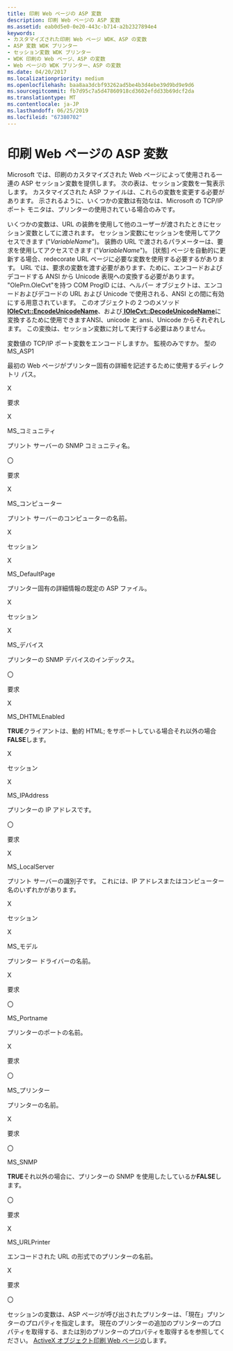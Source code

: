 ```yaml
---
title: 印刷 Web ページの ASP 変数
description: 印刷 Web ページの ASP 変数
ms.assetid: eab0d5e0-0e20-443c-b714-a2b2327894e4
keywords:
- カスタマイズされた印刷 Web ページ WDK、ASP の変数
- ASP 変数 WDK プリンター
- セッション変数 WDK プリンター
- WDK 印刷の Web ページ、ASP の変数
- Web ページの WDK プリンター、ASP の変数
ms.date: 04/20/2017
ms.localizationpriority: medium
ms.openlocfilehash: baa8aa3dcbf93262ad5be4b3d4ebe39d9bd9e9d6
ms.sourcegitcommit: fb7d95c7a5d47860918cd3602efdd33b69dcf2da
ms.translationtype: MT
ms.contentlocale: ja-JP
ms.lasthandoff: 06/25/2019
ms.locfileid: "67380702"
---
```

# <a name="asp-variables-for-print-web-pages"></a>印刷 Web ページの ASP 変数





Microsoft では、印刷のカスタマイズされた Web ページによって使用される一連の ASP セッション変数を提供します。 次の表は、セッション変数を一覧表示します。 カスタマイズされた ASP ファイルは、これらの変数を変更する必要があります。 示されるように、いくつかの変数は有効なは、Microsoft の TCP/IP ポート モニタは、プリンターの使用されている場合のみです。

いくつかの変数は、URL の装飾を使用して他のユーザーが渡されたときにセッション変数としてに渡されます。 セッション変数にセッションを使用してアクセスできます ("*VariableName*")。 装飾の URL で渡されるパラメーターは、要求を使用してアクセスできます ("*VariableName*")。 [状態] ページを自動的に更新する場合、redecorate URL ページに必要な変数を使用する必要するがあります。 URL では、要求の変数を渡す必要があります、ために、エンコードおよびデコードする ANSI から Unicode 表現への変換する必要があります。 "OlePrn.OleCvt"を持つ COM ProgID には、ヘルパー オブジェクトは、エンコードおよびデコードの URL および Unicode で使用される、ANSI との間に有効にする用意されています。 このオブジェクトの 2 つのメソッド[ **IOleCvt::EncodeUnicodeName**](https://docs.microsoft.com/windows-hardware/drivers/print/iolecvt-encodeunicodename)、および[ **IOleCvt::DecodeUnicodeName**](https://docs.microsoft.com/windows-hardware/drivers/print/iolecvt-decodeunicodename)に変換するために使用できますANSI、unicode と ansi、Unicode からそれぞれします。 この変換は、セッション変数に対して実行する必要はありません。

変数値の TCP/IP ポート変数をエンコードしますか。
監視のみですか。
型の MS\_ASP1

最初の Web ページがプリンター固有の詳細を記述するために使用するディレクトリ パス。

X

要求

X

MS\_コミュニティ

プリント サーバーの SNMP コミュニティ名。

〇

要求

X

MS\_コンピューター

プリント サーバーのコンピューターの名前。

X

セッション

X

MS\_DefaultPage

プリンター固有の詳細情報の既定の ASP ファイル。

X

セッション

X

MS\_デバイス

プリンターの SNMP デバイスのインデックス。

〇

要求

X

MS\_DHTMLEnabled

**TRUE**クライアントは、動的 HTML; をサポートしている場合それ以外の場合**FALSE**します。

X

セッション

X

MS\_IPAddress

プリンターの IP アドレスです。

〇

要求

X

MS\_LocalServer

プリント サーバーの識別子です。 これには、IP アドレスまたはコンピューター名のいずれかがあります。

X

セッション

X

MS\_モデル

プリンター ドライバーの名前。

X

要求

〇

MS\_Portname

プリンターのポートの名前。

X

要求

〇

MS\_プリンター

プリンターの名前。

X

要求

〇

MS\_SNMP

**TRUE**それ以外の場合に、プリンターの SNMP を使用したしているか**FALSE**します。

〇

要求

X

MS\_URLPrinter

エンコードされた URL の形式でのプリンターの名前。

X

要求

〇

 

セッションの変数は、ASP ページが呼び出されたプリンターは、「現在」プリンターのプロパティを指定します。 現在のプリンターの追加のプリンターのプロパティを取得する、または別のプリンターのプロパティを取得するを参照してください。 [ActiveX オブジェクト印刷 Web ページの](activex-objects-for-print-web-pages.md)します。

 

 




